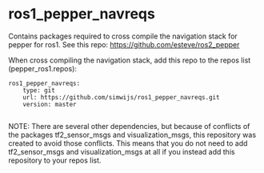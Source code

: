 # ros1_pepper_navreqs
Contains packages required to cross compile the navigation stack for pepper for ros1. See this repo: https://github.com/esteve/ros2_pepper 


When cross compiling the navigation stack, add this repo to the repos list (pepper_ros1.repos):  
```
ros1_pepper_navreqs:
    type: git
    url: https://github.com/simwijs/ros1_pepper_navreqs.git
    version: master
    
```
  
  NOTE: There are several other dependencies, but because of conflicts of the packages tf2_sensor_msgs and visualization_msgs, this repository was created to avoid those conflicts. This means that you do not need to add tf2_sensor_msgs and visualization_msgs at all if you instead add this repository to your repos list.
